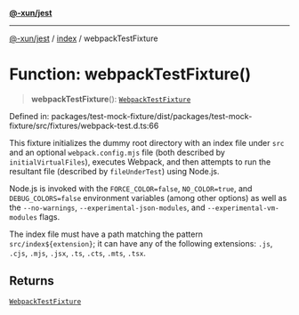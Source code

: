 [**@-xun/jest**](../../README.md)

***

[@-xun/jest](../../README.md) / [index](../README.md) / webpackTestFixture

# Function: webpackTestFixture()

> **webpackTestFixture**(): [`WebpackTestFixture`](../type-aliases/WebpackTestFixture.md)

Defined in: packages/test-mock-fixture/dist/packages/test-mock-fixture/src/fixtures/webpack-test.d.ts:66

This fixture initializes the dummy root directory with an index file under
`src` and an optional `webpack.config.mjs` file (both described by
`initialVirtualFiles`), executes Webpack, and then attempts to run the
resultant file (described by `fileUnderTest`) using Node.js.

Node.js is invoked with the `FORCE_COLOR=false`, `NO_COLOR=true`, and
`DEBUG_COLORS=false` environment variables (among other options) as well as
the `--no-warnings`, `--experimental-json-modules`, and
`--experimental-vm-modules` flags.

The index file must have a path matching the pattern `src/index${extension}`;
it can have any of the following extensions: `.js`, `.cjs`, `.mjs`, `.jsx`,
`.ts`, `.cts`, `.mts`, `.tsx`.

## Returns

[`WebpackTestFixture`](../type-aliases/WebpackTestFixture.md)
